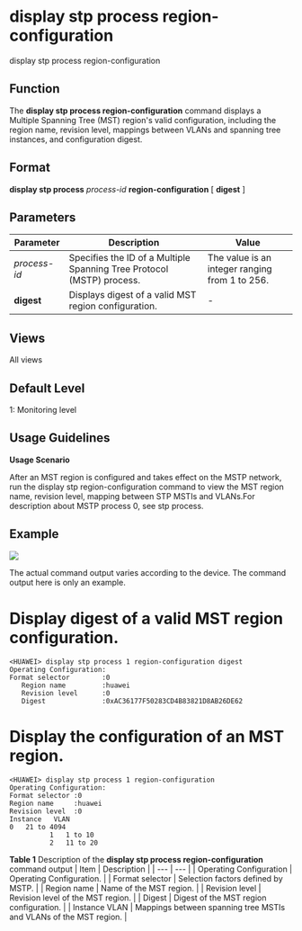 display stp process region-configuration
========================================

display stp process region-configuration

Function
--------



The **display stp process region-configuration** command displays a Multiple Spanning Tree (MST) region's valid configuration, including the region name, revision level, mappings between VLANs and spanning tree instances, and configuration digest.




Format
------

**display stp process** *process-id* **region-configuration** [ **digest** ]


Parameters
----------

| Parameter | Description | Value |
| --- | --- | --- |
| *process-id* | Specifies the ID of a Multiple Spanning Tree Protocol (MSTP) process. | The value is an integer ranging from 1 to 256. |
| **digest** | Displays digest of a valid MST region configuration. | - |



Views
-----

All views


Default Level
-------------

1: Monitoring level


Usage Guidelines
----------------

**Usage Scenario**



After an MST region is configured and takes effect on the MSTP network, run the display stp region-configuration command to view the MST region name, revision level, mapping between STP MSTIs and VLANs.For description about MSTP process 0, see stp process.




Example
-------

![](../public_sys-resources/note_3.0-en-us.png) 

The actual command output varies according to the device. The command output here is only an example.


# Display digest of a valid MST region configuration.
```
<HUAWEI> display stp process 1 region-configuration digest
Operating Configuration:
Format selector        :0
   Region name         :huawei
   Revision level      :0
   Digest              :0xAC36177F50283CD4B83821D8AB26DE62

```

# Display the configuration of an MST region.
```
<HUAWEI> display stp process 1 region-configuration
Operating Configuration:
Format selector :0
Region name     :huawei
Revision level  :0
Instance   VLAN
0   21 to 4094
          1   1 to 10
          2   11 to 20

```

**Table 1** Description of the **display stp process region-configuration** command output
| Item | Description |
| --- | --- |
| Operating Configuration | Operating Configuration. |
| Format selector | Selection factors defined by MSTP. |
| Region name | Name of the MST region. |
| Revision level | Revision level of the MST region. |
| Digest | Digest of the MST region configuration. |
| Instance VLAN | Mappings between spanning tree MSTIs and VLANs of the MST region. |
